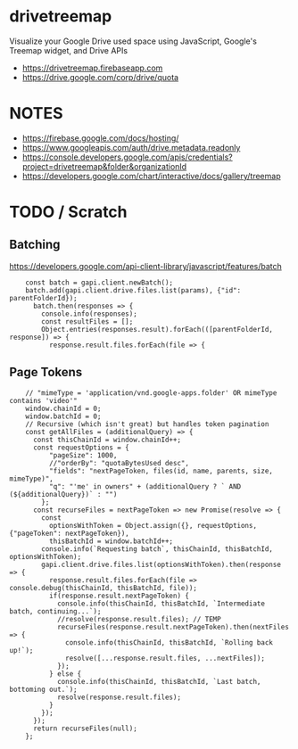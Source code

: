 # drivetreemap
Visualize your Google Drive used space using JavaScript, Google's Treemap widget, and Drive APIs


* https://drivetreemap.firebaseapp.com
* https://drive.google.com/corp/drive/quota


# NOTES

* https://firebase.google.com/docs/hosting/
* https://www.googleapis.com/auth/drive.metadata.readonly
* https://console.developers.google.com/apis/credentials?project=drivetreemap&folder&organizationId
* https://developers.google.com/chart/interactive/docs/gallery/treemap

# TODO / Scratch

## Batching

https://developers.google.com/api-client-library/javascript/features/batch

		const batch = gapi.client.newBatch();
		batch.add(gapi.client.drive.files.list(params), {"id": parentFolderId});
		  batch.then(responses => {
		    console.info(responses);
		    const resultFiles = [];
		    Object.entries(responses.result).forEach(([parentFolderId, response]) => {
		      response.result.files.forEach(file => {

## Page Tokens

		// "mimeType = 'application/vnd.google-apps.folder' OR mimeType contains 'video'"
		window.chainId = 0;
		window.batchId = 0;
		// Recursive (which isn't great) but handles token pagination
		const getAllFiles = (additionalQuery) => {
		  const thisChainId = window.chainId++;
		  const requestOptions = {
		      "pageSize": 1000,
		      //"orderBy": "quotaBytesUsed desc",
		      "fields": "nextPageToken, files(id, name, parents, size, mimeType)",
		      "q": "'me' in owners" + (additionalQuery ? ` AND (${additionalQuery})` : "") 
		    };
		  const recurseFiles = nextPageToken => new Promise(resolve => { 
		    const 
		      optionsWithToken = Object.assign({}, requestOptions, {"pageToken": nextPageToken}),
		      thisBatchId = window.batchId++;
		    console.info(`Requesting batch`, thisChainId, thisBatchId, optionsWithToken);
		    gapi.client.drive.files.list(optionsWithToken).then(response => {
		      response.result.files.forEach(file => console.debug(thisChainId, thisBatchId, file));
		      if(response.result.nextPageToken) {
		        console.info(thisChainId, thisBatchId, `Intermediate batch, continuing...`);
		        //resolve(response.result.files); // TEMP
		        recurseFiles(response.result.nextPageToken).then(nextFiles => {
		          console.info(thisChainId, thisBatchId, `Rolling back up!`);
		          resolve([...response.result.files, ...nextFiles]);
		        });
		      } else {
		        console.info(thisChainId, thisBatchId, `Last batch, bottoming out.`);
		        resolve(response.result.files);
		      }
		    });
		  });
		  return recurseFiles(null);
		};